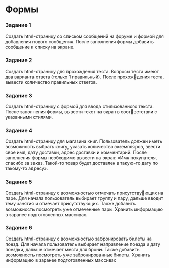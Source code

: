 # Формы
### Задание 1
Создать html-страницу со списком сообщений на форуме и 
формой для добавления нового сообщения. После заполнения 
формы добавить сообщение к списку на экране.

### Задание 2
Создать html-страницу для прохождения теста. Вопросы теста 
имеют два варианта ответа (только 1 правильный). После прохождения теста, вывести количество правильных ответов.

### Задание 3
Создать html-страницу с формой для ввода стилизованного 
текста. После заполнения формы, вывести текст на экран в соответствии с указанными стилями.

### Задание 4
Создать html-страницу для магазина книг. 
Пользователь должен иметь возможность выбрать книгу, 
указать количество экземпляров, ввести свое имя, дату доставки, 
адрес доставки и комментарий. 
После заполнения формы необходимо вывести на экран: «Имя 
покупателя, спасибо за заказ. Такой-то товар будет доставлен в 
такую-то дату по такому-то адресу».

### Задание 5
Создать html-страницу с возможностью отмечать присутствующих на паре. Для начала пользователь выбирает группу и пару, 
дальше вводит тему занятия и отмечает присутствующих. Также 
добавить возможность посмотреть уже отмеченные пары. Хранить 
информацию в заранее подготовленных массивах. 

### Задание 6
Создать html-страницу с возможностью забронировать билеты 
на поезд. Для начала пользователь выбирает направление поезда 
и дату поездки, дальше отмечает места для брони. Также добавить 
возможность посмотреть уже забронированные билеты. Хранить 
информацию в заранее подготовленных массивах
